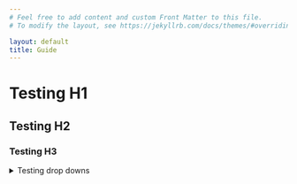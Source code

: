 ```yaml
---
# Feel free to add content and custom Front Matter to this file.
# To modify the layout, see https://jekyllrb.com/docs/themes/#overriding-theme-defaults

layout: default
title: Guide
---
```

# Testing H1
## Testing H2
### Testing H3
<details>
<summary>Testing drop downs</summary>
testing testing 123
</details>
